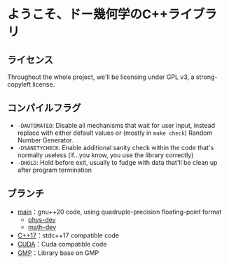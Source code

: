 # ようこそ、ドー幾何学のC++ライブラリ

## ライセンス

Throughout the whole project, we'll be licensing under GPL v3, a strong-copyleft license.

## コンパイルフラグ

- `-DAUTOMATED`: Disable all mechanisms that wait for user input, instead replace with either default values or (mostly in `make check`) Random Number Generator.
- `-DSANITYCHECK`: Enable additional sanity check within the code that's normally useless (if...you know, you use the library correctly)
- `-DHOLD`: Hold before exit, usually to fudge with data that'll be clean up after program termination

## ブランチ

- [main](./main)：gnu++20 code, using quadruple-precision floating-point format
  - [phys-dev](./phys-dev)
  - [math-dev](./math-dev)
- [C++17](./C++17)：stdc++17 compatible code
- [CUDA](./CUDA)：Cuda compatible code
- [GMP](./GMP)：Library base on GMP
